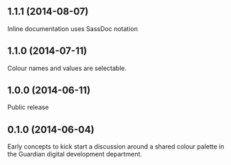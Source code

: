 ## 1.1.1 (2014-08-07)

Inline documentation uses SassDoc notation

## 1.1.0 (2014-07-11)

Colour names and values are selectable.

## 1.0.0 (2014-06-11)

Public release

## 0.1.0 (2014-06-04)

Early concepts to kick start a discussion around a shared colour palette
in the Guardian digital development department.
